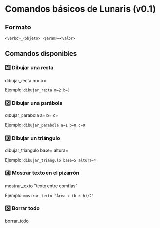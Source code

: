 # Comandos básicos de Lunaris (v0.1)

## Formato
`<verbo>_<objeto> <param>=<valor>`

## Comandos disponibles

### 1️⃣ Dibujar una recta

dibujar_recta m=<pendiente> b=<ordenada>

Ejemplo: `dibujar_recta m=2 b=1`

### 2️⃣ Dibujar una parábola

dibujar_parabola a=<float> b=<float> c=<float>

Ejemplo: `dibujar_parabola a=1 b=0 c=0`

### 3️⃣ Dibujar un triángulo

dibujar_triangulo base=<float> altura=<float>

Ejemplo: `dibujar_triangulo base=5 altura=4`

### 4️⃣ Mostrar texto en el pizarrón

mostrar_texto "texto entre comillas"

Ejemplo: `mostrar_texto "Área = (b × h)/2"`

### 5️⃣ Borrar todo

borrar_todo